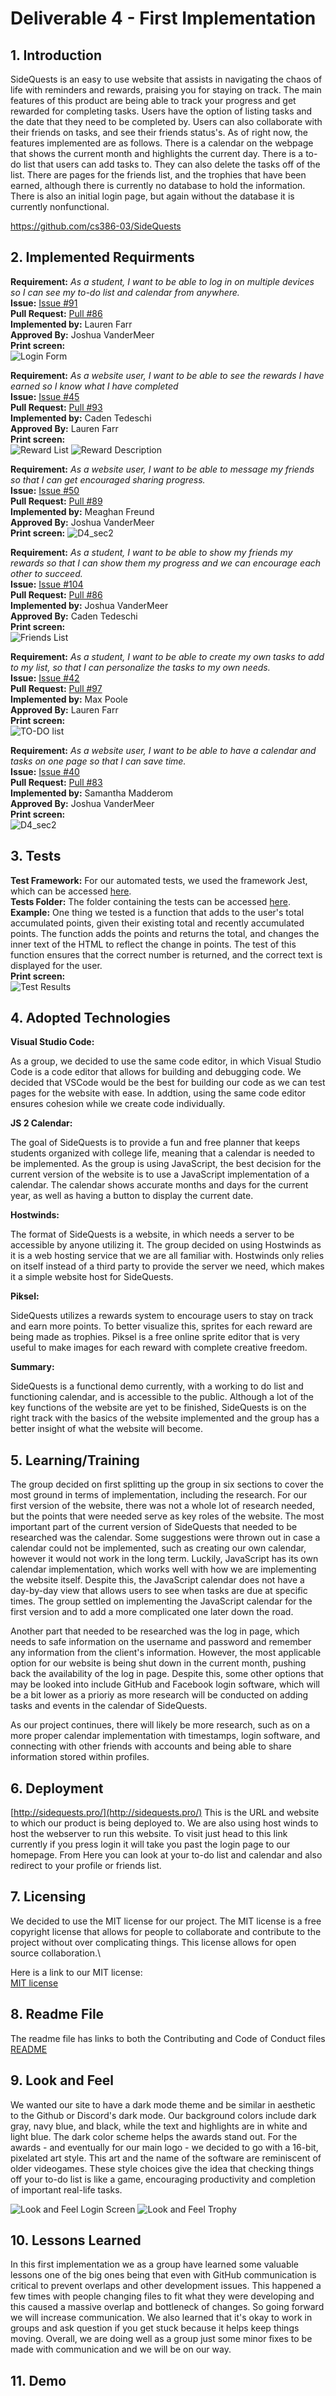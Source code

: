 # Deliverable 4 - First Implementation

## 1. Introduction
SideQuests is an easy to use website that assists in navigating the chaos of life with reminders and rewards, praising you for staying on track. The main features of this product are being able to track your progress and get rewarded for completing tasks. Users have the option of listing tasks and the date that they need to be completed by. Users can also collaborate with their friends on tasks, and see their friends status's. As of right now, the features implemented are as follows. There is a calendar on the webpage that shows the current month and highlights the current day. There is a to-do list that users can add tasks to. They can also delete the tasks off of the list. There are pages for the friends list, and the trophies that have been earned, although there is currently no database to hold the information. There is also an initial login page, but again without the database it is currently nonfunctional.

https://github.com/cs386-03/SideQuests

## 2. Implemented Requirments

**Requirement:** _As a student, I want to be able to log in on multiple devices so I can see my to-do list and calendar from anywhere._ \
**Issue:** [Issue #91](https://github.com/cs386-03/SideQuests/issues/91)\
**Pull Request:** [Pull #86](https://github.com/cs386-03/SideQuests/pull/86)\
**Implemented by:** Lauren Farr\
**Approved By:** Joshua VanderMeer\
**Print screen:** \
![Login Form](LoginForm.JPG)

**Requirement:** _As a website user, I want to be able to see the rewards I have earned so I know what I have completed_\
**Issue:** [Issue #45](https://github.com/cs386-03/SideQuests/issues/45) \
**Pull Request:** [Pull #93](https://github.com/cs386-03/SideQuests/pull/93)\
**Implemented by:** Caden Tedeschi\
**Approved By:** Lauren Farr\
**Print screen:**\
![Reward List](rewardsList.png)
![Reward Description](rewardDescription.png)

**Requirement:** _As a website user, I want to be able to message my friends so that I can get encouraged sharing progress._\
**Issue:** [Issue #50](https://github.com/cs386-03/SideQuests/issues/50)\
**Pull Request:** [Pull #89](https://github.com/cs386-03/SideQuests/pull/89)\
**Implemented by:** Meaghan Freund\
**Approved By:** Joshua VanderMeer\
**Print screen:**
![D4_sec2](https://user-images.githubusercontent.com/102330088/227682723-b52f82c9-8393-401d-a1d4-a0361be19ff6.jpg)

**Requirement:** _As a student, I want to be able to show my friends my rewards so that I can show them my progress and we can encourage each other to succeed._ \
**Issue:** [Issue #104](https://github.com/cs386-03/SideQuests/issues/104)\
**Pull Request:** [Pull #86](https://github.com/cs386-03/SideQuests/pull/86)\
**Implemented by:** Joshua VanderMeer\
**Approved By:** Caden Tedeschi\
**Print screen:** \
![Friends List](friendsList.png)

**Requirement:** _As a student, I want to be able to create my own tasks to add to my list, so that I can personalize the tasks to my own needs._ \
**Issue:** [Issue #42](https://github.com/cs386-03/SideQuests/issues/42)\
**Pull Request:** [Pull #97](https://github.com/cs386-03/SideQuests/pull/97)\
**Implemented by:** Max Poole\
**Approved By:** Lauren Farr\
**Print screen:** \
![TO-DO list](TODO_listSS.png)

**Requirement:** _As a website user, I want to be able to have a calendar and tasks on one page so that I can save time._\
**Issue:** [Issue #40](https://github.com/cs386-03/SideQuests/issues/40)\
**Pull Request:** [Pull #83](https://github.com/cs386-03/SideQuests/pull/83)\
**Implemented by:** Samantha Madderom\
**Approved By:** Joshua VanderMeer\
**Print screen:** \
![D4_sec2](https://user-images.githubusercontent.com/102330088/227811956-3d356008-7e81-493b-9f76-dccd3b4a4796.jpg)

## 3. Tests
**Test Framework:** For our automated tests, we used the framework Jest, which can be accessed [here](https://jestjs.io/docs/getting-started). \
**Tests Folder:** The folder containing the tests can be accessed [here](https://github.com/cs386-03/SideQuests/tree/main/Tests). \
**Example:** One thing we tested is a function that adds to the user's total accumulated points, given their existing total and recently accumulated points. The function adds the points and returns the total, and changes the inner text of the HTML to reflect the change in points. The test of this function ensures that the correct number is returned, and the correct text is displayed for the user. \
**Print screen:** \
![Test Results](TestResults.JPG)

## 4. Adopted Technologies
**Visual Studio Code:**

As a group, we decided to use the same code editor, in which Visual Studio Code is a code editor that allows for building and debugging code. We decided that VSCode would be the best for building our code as we can test pages for the website with ease. In addtion, using the same code editor ensures cohesion while we create code individually.

**JS 2 Calendar:**

The goal of SideQuests is to provide a fun and free planner that keeps students organized with college life, meaning that a calendar is needed to be implemented. As the group is using JavaScript, the best decision for the current version of the website is to use a JavaScript implementation of a calendar. The calendar shows accurate months and days for the current year, as well as having a button to display the current date.

**Hostwinds:**

The format of SideQuests is a website, in which needs a server to be accessible by anyone utilizing it. The group decided on using Hostwinds as it is a web hosting service that we are all familiar with. Hostwinds only relies on itself instead of a third party to provide the server we need, which makes it a simple website host for SideQuests.

**Piksel:**

SideQuests utilizes a rewards system to encourage users to stay on track and earn more points. To better visualize this, sprites for each reward are being made as trophies. Piksel is a free online sprite editor that is very useful to make images for each reward with complete creative freedom.

**Summary:**

SideQuests is a functional demo currently, with a working to do list and functioning calendar, and is accessible to the public. Although a lot of the key functions of the website are yet to be finished, SideQuests is on the right track with the basics of the website implemented and the group has a better insight of what the website will become.

## 5. Learning/Training

The group decided on first splitting up the group in six sections to cover the most ground in terms of implementation, including the research. For our first version of the website, there was not a whole lot of research needed, but the points that were needed serve as key roles of the website. The most important part of the current version of SideQuests that needed to be researched was the calendar. Some suggestions were thrown out in case a calendar could not be implemented, such as creating our own calendar, however it would not work in the long term. Luckily, JavaScript has its own calendar implementation, which works well with how we are implementing the website itself. Despite this, the JavaScript calendar does not have a day-by-day view that allows users to see when tasks are due at specific times. The group settled on implementing the JavaScript calendar for the first version and to add a more complicated one later down the road.

Another part that needed to be researched was the log in page, which needs to safe information on the username and password and remember any information from the client's information. However, the most applicable option for our website is being shut down in the current month, pushing back the availability of the log in page. Despite this, some other options that may be looked into include GitHub and Facebook login software, which will be a bit lower as a prioriy as more research will be conducted on adding tasks and events in the calendar of SideQuests.

As our project continues, there will likely be more research, such as on a more proper calendar implementation with timestamps, login software, and connecting with other friends with accounts and being able to share information stored within profiles.

## 6. Deployment
[http://sidequests.pro/](http://sidequests.pro/) This is the URL and website to which our product is being deployed to. We are also using host winds to host the webserver to run this website.  To visit just head to this link currently if you press login it will take you past the login page to our homepage. From Here you can look at your to-do list and calendar and also redirect to your profile or friends list.

## 7. Licensing

We decided to use the MIT license for our project. The MIT license is a free copyright license that allows for people to collaborate and contribute to the project without over complicating things. This license allows for open source collaboration.\

Here is a link to our MIT license:\
[MIT license](https://github.com/cs386-03/SideQuests/blob/main/LICENSE.md)


## 8. Readme File

The readme file has links to both the Contributing and Code of Conduct files \
[README](../README.md)

## 9. Look and Feel

We wanted our site to have a dark mode theme and be similar in aesthetic to the Github or Discord's dark mode. Our background colors include dark gray, navy blue, and black, while the text and highlights are in white and light blue. The dark color scheme helps the awards stand out. For the awards - and eventually for our main logo - we decided to go with a 16-bit, pixelated art style. This art and the name of the software are reminiscent of older videogames. These style choices give the idea that checking things off your to-do list is like a game, encouraging productivity and completion of important real-life tasks.

![Look and Feel Login Screen](D4_Part9_1.JPG)
![Look and Feel Trophy](trophy1.png)

## 10. Lessons Learned
In this first implementation we as a group have learned some valuable lessons one of the big ones being that even with GitHub communication is critical to prevent overlaps and other development issues. This happened a few times with people changing files to fit what they were developing and this caused a massive overlap and bottleneck of changes. So going forward we will increase communication. We also learned that it's okay to work in groups and ask question if you get stuck because it helps keep things moving. Overall, we are doing well as a group just some minor fixes to be made with communication and we will be on our way.

## 11. Demo
